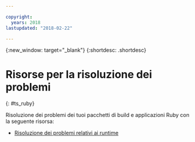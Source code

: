 ```yaml
---

copyright:
  years: 2018
lastupdated: "2018-02-22"

---
```


{:new_window: target="_blank"}
{:shortdesc: .shortdesc}

# Risorse per la risoluzione dei problemi
{: #ts_ruby}

Risoluzione dei problemi dei tuoi pacchetti di build e applicazioni Ruby con la seguente risorsa:

* [Risoluzione dei problemi relativi ai runtime](/docs/runtimes-common/ts_runtimes.html#runtimes)
